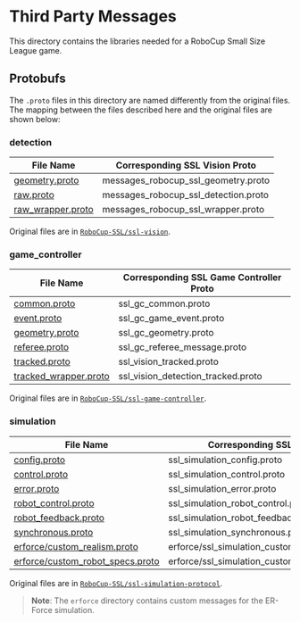 # Third Party Messages

This directory contains the libraries needed for a RoboCup Small Size League game.

## Protobufs

The `.proto` files in this directory are named differently from the original files. The mapping between the files
described here and the original files are shown below:

### detection

| File Name                                        | Corresponding SSL Vision Proto       |
|--------------------------------------------------|--------------------------------------|
| [geometry.proto](detection/geometry.proto)       | messages_robocup_ssl_geometry.proto  |
| [raw.proto](detection/raw.proto)                 | messages_robocup_ssl_detection.proto |
| [raw_wrapper.proto](detection/raw_wrapper.proto) | messages_robocup_ssl_wrapper.proto   |

Original files are in [`RoboCup-SSL/ssl-vision`](https://github.com/RoboCup-SSL/ssl-vision).

### game_controller

| File Name                                                      | Corresponding SSL Game Controller Proto |
|----------------------------------------------------------------|-----------------------------------------|
| [common.proto](game_controller/common.proto)                   | ssl_gc_common.proto                     |
| [event.proto](game_controller/event.proto)                     | ssl_gc_game_event.proto                 |
| [geometry.proto](game_controller/geometry.proto)               | ssl_gc_geometry.proto                   |
| [referee.proto](game_controller/referee.proto)                 | ssl_gc_referee_message.proto            |
| [tracked.proto](game_controller/tracked.proto)                 | ssl_vision_tracked.proto                |
| [tracked_wrapper.proto](game_controller/tracked_wrapper.proto) | ssl_vision_detection_tracked.proto      |

Original files are in [`RoboCup-SSL/ssl-game-controller`](https://github.com/RoboCup-SSL/ssl-game-controller).

### simulation

| File Name                                                                       | Corresponding SSL Simulation Proto                     |
|---------------------------------------------------------------------------------|--------------------------------------------------------|
| [config.proto](simulation/config.proto)                                         | ssl_simulation_config.proto                            |
| [control.proto](simulation/control.proto)                                       | ssl_simulation_control.proto                           |
| [error.proto](simulation/error.proto)                                           | ssl_simulation_error.proto                             |
| [robot_control.proto](simulation/robot_control.proto)                           | ssl_simulation_robot_control.proto                     |
| [robot_feedback.proto](simulation/robot_feedback.proto)                         | ssl_simulation_robot_feedback.proto                    |
| [synchronous.proto](simulation/synchronous.proto)                               | ssl_simulation_synchronous.proto                       |
| [erforce/custom_realism.proto](simulation/erforce/custom_realism.proto)         | erforce/ssl_simulation_custom_erforce_realism.proto    |
| [erforce/custom_robot_specs.proto](simulation/erforce/custom_robot_specs.proto) | erforce/ssl_simulation_custom_erforce_robot_spec.proto |

Original files are in [`RoboCup-SSL/ssl-simulation-protocol`](https://github.com/RoboCup-SSL/ssl-simulation-protocol).

> **Note**: The `erforce` directory contains custom messages for the ER-Force simulation.